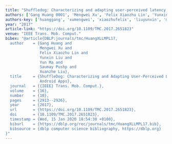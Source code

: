 ```yaml
---
title: "Shuffledog: Characterizing and adapting user-perceived latency of android apps"
authors: ['Gang Huang 0001', 'Mengwei Xu', 'Felix Xiaozhu Lin', 'Yunxin Liu', 'Yun Ma 0002', 'Saumay Pushp', 'Xuanzhe Liu']
authors-key: ['huanggang', 'xumengwei', 'xiaozhufelix', 'liuyunxin', 'mayun', 'pushpsaumay', 'liuxuanzhe']
year: "2017"
article-link: "https://doi.org/10.1109/TMC.2017.2651823"
venue: "IEEE Trans. Mob. Comput."
bibex: "@article{DBLP:journals/tmc/HuangXLLMPL17,
  author    = {Gang Huang and
               Mengwei Xu and
               Felix Xiaozhu Lin and
               Yunxin Liu and
               Yun Ma and
               Saumay Pushp and
               Xuanzhe Liu},
  title     = {ShuffleDog: Characterizing and Adapting User-Perceived Latency of
               Android Apps},
  journal   = {{IEEE} Trans. Mob. Comput.},
  volume    = {16},
  number    = {10},
  pages     = {2913--2926},
  year      = {2017},
  url       = {https://doi.org/10.1109/TMC.2017.2651823},
  doi       = {10.1109/TMC.2017.2651823},
  timestamp = {Wed, 15 Jan 2020 18:54:30 +0100},
  biburl    = {https://dblp.org/rec/journals/tmc/HuangXLLMPL17.bib},
  bibsource = {dblp computer science bibliography, https://dblp.org}
}"
---
```

